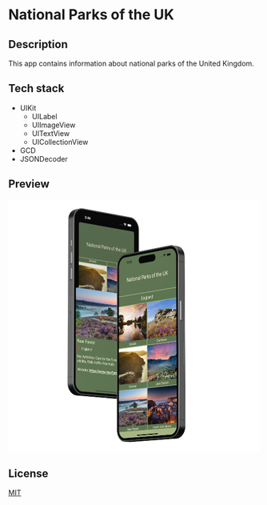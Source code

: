 # National Parks of the UK

## Description

This app contains information about national parks of the United Kingdom.

## Tech stack

- UIKit
    - UILabel
    - UIImageView
    - UITextView
    - UICollectionView
- GCD
- JSONDecoder

## Preview

<p align="center">
    <img src="media/parks-of-uk.png", width="600">
</p>

## License

[MIT](LICENSE)